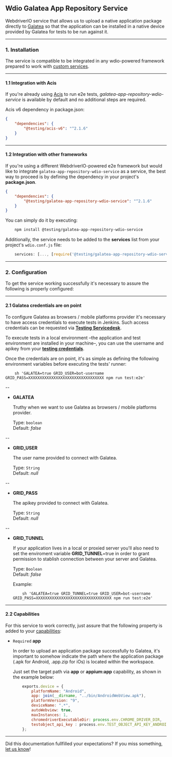 ## Wdio Galatea App Repository Service

WebdriverIO service that allows us to upload a native application package directly to [Galatea](https://globaldevtools.bbva.com/bitbucket/projects/BGT/repos/galatea/browse) so that the application can be installed in a native device provided by Galatea for tests to be run against it.  

-----------------------

### 1. Installation

The service is compatible to be integrated in any wdio-powered framework prepared to work with [custom services](https://webdriver.io/docs/customservices).  

---

#### 1.1 Integration with Acis

If you're already using [Acis](https://globaldevtools.bbva.com/bitbucket/projects/BGT/repos/e2e-js-framework/browse) to run e2e tests, *galatea-app-repository-wdio-service* is available by default and no additional steps are required.  

Acis v6 dependency in package.json:

```json
{
    "dependencies": {
        "@testing/acis-v6": "^2.1.6"
    }
}
```  

---

#### 1.2 Integration with other frameworks

If you're using a different WebdriverIO-powered e2e framework but would like to integrate `galatea-app-repository-wdio-service` as a service, the best way to proceed is by defining the dependency in your project's **package.json**.

```json
{
    "dependencies": {
        "@testing/galatea-app-repository-wdio-service": "^2.1.6"
    }
}
```

You can simply do it by executing:

```bash
    npm install @testing/galatea-app-repository-wdio-service
```    

Additionally, the service needs to be added to the **services** list from your project's `wdio.conf.js` file:

```js
    services: [..., [require('@testing/galatea-app-repository-wdio-service')]]
```  

-----------------------

### 2. Configuration

To get the service working successfully it's necessary to assure the following is properly configured: 

---

#### 2.1 Galatea credentials are on point

To configure Galatea as browsers / mobile platforms provider it's necessary to have access credentials to execute tests in Jenkins. Such access credentials can be requested via **[Testing Servicedesk](https://globaldevtools.bbva.com/jira/servicedesk/customer/portal/15/group/38)**.

To execute tests in a local environment –the application and test environment are installed in your machine–, you can use the username and apikey from your **[testing credentials](https://globaldevtools.bbva.com/testing)**.

Once the credentials are on point, it's as simple as defining the following environment variables before executing the tests' runner:

```shell
    sh 'GALATEA=true GRID_USER=bot-username GRID_PASS=XXXXXXXXXXXXXXXXXXXXXXXXXXXXXXXXX npm run test:e2e'
```  
 
--

* __GALATEA__

    Truthy when we want to use Galatea as browsers / mobile platforms provider.

    Type: `boolean`  
    Default: *false*  

--

* __GRID_USER__

    The user name provided to connect with Galatea.

    Type: `String`  
    Default: *null*  

--

* __GRID_PASS__

    The apikey provided to connect with Galatea.

    Type: `String`  
    Default: *null*  

--

* __GRID_TUNNEL__

    If your application lives in a local or proxied server you'll also need to set the enviroment variable **GRID_TUNNEL**=true in order to grant permission to stablish connection between your server and Galatea.  

    Type: `Boolean`  
    Default: *false*  

    Example:

    ```shell
        sh 'GALATEA=true GRID_TUNNEL=true GRID_USER=bot-username GRID_PASS=XXXXXXXXXXXXXXXXXXXXXXXXXXXXXXXXX npm run test:e2e'
    ```

---

#### 2.2 Capabilities

For this service to work correctly, just assure that the following property is added to your [capabilities](https://developer.mozilla.org/en-US/docs/Web/WebDriver/Capabilities):

* `Required` __app__

    In order to upload an application package successfully to Galatea, it's important to somehow indicate the path where the application package (.apk for Android, .app.zip for iOs) is located within the workspace.
    
    Just set the target path via **app** or **appium:app** capability, as shown in the example below:  
    
    ```js
        exports.device = {
            platformName: "Android",
            app: join(__dirname, "../bin/AndroidWebView.apk"),
            platformVersion: "9",
            deviceName: ".*",
            autoWebview: true,
            maxInstances: 1,
            chromedriverExecutableDir: process.env.CHROME_DRIVER_DIR,
            testobject_api_key : process.env.TEST_OBJECT_API_KEY_ANDROID
        };
    ```  

---

Did this documentation fullfilled your expectations? If you miss something, [let us know](mailto:testing.global.group@bbva.com)!